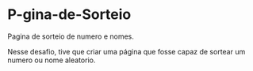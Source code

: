 # P-gina-de-Sorteio
Pagina de sorteio de numero e nomes.

Nesse desafio, tive que criar uma página que fosse capaz de sortear um numero ou nome aleatorio.
